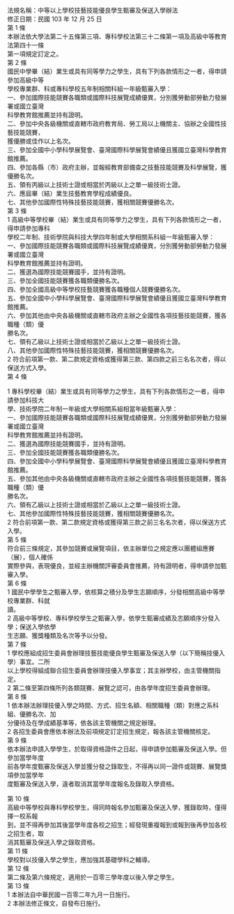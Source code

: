 法規名稱：中等以上學校技藝技能優良學生甄審及保送入學辦法  
修正日期：民國 103 年 12 月 25 日  
第 1 條  
本辦法依大學法第二十五條第三項、專科學校法第三十二條第一項及高級中等教育法第四十一條  
第一項規定訂定之。  
第 2 條  
國民中學畢（結）業生或具有同等學力之學生，具有下列各款情形之一者，得申請參加高級中等  
學校專業群、科或專科學校五年制相關科組一年級甄審入學：  
一、參加國際技能競賽各職類或國際科技展覽成績優異，分別獲勞動部勞動力發展署或國立臺灣  
科學教育館推薦並持有證明。  
二、參加中央各級機關或直轄市政府教育局、勞工局以上機關主、協辦之全國性技藝技能競賽，  
獲優勝或佳作以上名次。  
三、參加全國中小學科學展覽會、臺灣國際科學展覽會績優且獲國立臺灣科學教育館推薦。  
四、參加各縣（市）政府主辦，並報經教育部備查之技藝技能競賽及科學展覽，獲優勝名次。  
五、領有丙級以上技術士證或相當於丙級以上之單一級技術士證。  
六、應屆畢（結）業生技藝教育學程成績優良。  
七、其他參加國際性特殊技藝技能競賽，獲相關競賽優勝名次。  
第 3 條  
1 高級中等學校畢（結）業生或具有同等學力之學生，具有下列各款情形之一者，得申請參加專科  
學校二年制、技術學院與科技大學四年制或大學相關系科組一年級甄審入學：  
一、參加國際技能競賽各職類或國際科技展覽成績優異，分別獲勞動部勞動力發展署或國立臺灣  
科學教育館推薦並持有證明。  
二、獲選為國際技能競賽國手，並持有證明。  
三、參加全國技能競賽獲各職類優勝名次。  
四、參加全國高級中等學校技藝競賽獲各職種個人競賽優勝名次。  
五、參加全國中小學科學展覽會、臺灣國際科學展覽會績優且獲國立臺灣科學教育館推薦。  
六、參加其他由中央各級機關或直轄市政府主辦之全國性各項技藝技能競賽，獲各職種（類）優  
勝名次。  
七、領有乙級以上技術士證或相當於乙級以上之單一級技術士證。  
八、其他參加國際性特殊技藝技能競賽，獲相關競賽優勝名次。  
2 符合前項第一款、第二款規定資格或獲得第三款、第四款之前三名名次者，得以保送方式入學。  
第 4 條  


1 專科學校畢（結）業生或具有同等學力之學生，具有下列各款情形之一者，得申請參加科技大  
學、技術學院二年制一年級或大學相關系組相當年級甄審入學：  
一、參加國際技能競賽各職類或國際科技展覽成績優異，分別獲勞動部勞動力發展署或國立臺灣  
科學教育館推薦並持有證明。  
二、獲選為國際技能競賽國手，並持有證明。  
三、參加全國技能競賽獲各職類優勝名次。  
四、參加全國中小學科學展覽會、臺灣國際科學展覽會績優且獲國立臺灣科學教育館推薦。  
五、參加其他由中央各級機關或直轄市政府主辦之全國性各項技藝技能競賽，獲各職種（類）優  
勝名次。  
六、領有乙級以上技術士證或相當於乙級以上之單一級技術士證。  
七、其他參加國際性特殊技藝技能競賽，獲相關競賽優勝名次。  
2 符合前項第一款、第二款規定資格或獲得第三款之前三名名次者，得以保送方式入學。  
第 5 條  
符合前三條規定，其參加競賽或展覽項目，依主辦單位之規定應以團體組應賽（展），個人確係  
實際參與，表現優良，並經主辦機關評審委員會推薦，持有證明者，得申請參加甄審入學。  
第 6 條  
1 國民中學學生之甄審入學，依核算之積分及學生志願順序，分發相關高級中等學校專業群、科就  
讀。  
2 高級中等學校、專科學校學生之甄審入學，依學生甄審成績及志願順序分發入學；保送入學依學  
生志願、獲獎種類及名次等予以分發。  
第 7 條  
1 學校應組成招生委員會辦理技藝技能優良學生甄審及保送入學（以下簡稱技優入學）事宜。二所  
以上學校得組成聯合招生委員會辦理技優入學事宜；其主辦學校，由主管機關指定。  
2 第二條至第四條所列各類競賽、展覽之認可，由各學年度招生委員會辦理。  
第 8 條  
1 依本辦法辦理技優入學之時間、方式、招生名額、相關職種（類）對應之系科組、優勝名次、加  
分優待及在學成績基準等，依各該主管機關之規定辦理。  
2 各招生委員會應依本辦法及前項規定訂定招生規定，報各該主管機關核定。  
第 9 條  
依本辦法申請入學學生，於取得資格證件之日起，得申請參加甄審及保送入學。但參加當學年度  
前各學年度甄審及保送入學並獲分發之錄取生，不得再以同一證件或競賽、展覽獎項參加當學年  
度甄審及保送入學，違者取消其當學年度報名及錄取入學資格。  


第 10 條  
高級中等學校與專科學校學生，得同時報名參加甄審及保送入學，獲錄取時，僅得擇一校系報  
到，並不得再參加其後當學年度各校之招生；經發現重複報到或報到後再參加各校之招生者，取  
消其甄審及保送入學之錄取資格。  
第 11 條  
學校對以技優入學之學生，應加強其基礎學科之輔導。  
第 12 條  
第二條及第六條規定，適用於一百零三學年度以後入學之學生。  
第 13 條  
1 本辦法自中華民國一百零二年九月一日施行。  
2 本辦法修正條文，自發布日施行。  



